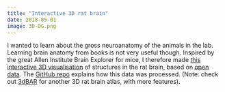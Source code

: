 ```yaml
---
title: "Interactive 3D rat brain"
date: 2018-05-01
image: 3D-DG.png
---
```


I wanted to learn about the gross neuroanatomy of the animals in the lab.
Learning brain anatomy from books is not very useful though. Inspired by the
great Allen Institute Brain Explorer for mice, I therefore made [this
interactive 3D visualisation](https://tfiers.github.io/3D-rat-brain/) of
structures in the rat brain, based on [open
data](https://www.nitrc.org/projects/whs-sd-atlas). The [GitHub
repo](https://github.com/tfiers/3D-rat-brain/blob/master/data/README.md)
explains how this data was processed. (Note: check out
[3dBAR](http://www.3dbar.org:8080/) for another 3D rat brain atlas, with more
features).
